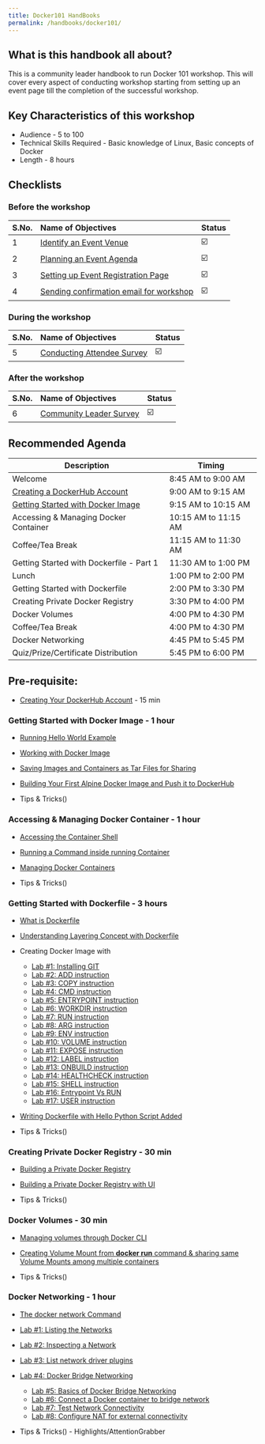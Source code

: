 ```yaml
---
title: Docker101 HandBooks
permalink: /handbooks/docker101/
---
```


## What is this handbook all about?

This is a community leader handbook to run Docker 101 workshop. This will cover every aspect of conducting workshop starting from setting up an event page till the completion of the successful workshop. 

## Key Characteristics of this workshop

- Audience - 5 to 100
- Technical Skills Required - Basic knowledge of Linux, Basic concepts of Docker
- Length - 8 hours


## Checklists 

### Before the workshop

S.No. | Name of Objectives | Status | 
:------------ | :-------------| :-------------|
1 | [Identify an Event Venue](/housekeeping/venue/README.md) |  ☑️ |
2 | [Planning an Event Agenda](/housekeeping/plan-an-event-agenda/README.md) |  ☑️ |
3 | [Setting up Event Registration Page](/housekeeping/event/README.md) | ☑️ |
4 | [Sending confirmation email for workshop](/housekeeping/email/README.md) |  ☑️ |

### During the workshop

S.No. | Name of Objectives | Status | 
:------------ | :-------------| :-------------|
5 | [Conducting Attendee Survey](/housekeeping/attendeesurvey/README.md) |  ☑️ |


### After the workshop

S.No. | Name of Objectives | Status | 
:------------ | :-------------| :-------------|
6 | [Community Leader Survey](/housekeeping/clsurvey/README.md)  |  ☑️ |



## Recommended Agenda


| Description | Timing |
| --- | --- |
| Welcome | 8:45 AM to 9:00 AM |
| [Creating a DockerHub Account](dockerhub/dockerhub.md) | 9:00 AM to 9:15 AM |
| [Getting Started with Docker Image](#getting-started-with-docker-image) | 9:15 AM to 10:15 AM |
| Accessing & Managing Docker Container | 10:15 AM to 11:15 AM |
| Coffee/Tea Break | 11:15 AM to 11:30 AM |
| Getting Started with Dockerfile - Part 1 | 11:30 AM to 1:00 PM|
| Lunch | 1:00 PM to 2:00 PM |
| Getting Started with Dockerfile| 2:00 PM to 3:30 PM |
| Creating Private Docker Registry | 3:30 PM to 4:00 PM|
| Docker Volumes | 4:00 PM to 4:30 PM |
| Coffee/Tea Break | 4:00 PM to 4:30 PM |
| Docker Networking | 4:45 PM to 5:45 PM |
| Quiz/Prize/Certificate Distribution | 5:45 PM to 6:00 PM |



## Pre-requisite:

- [Creating Your DockerHub Account](dockerhub/dockerhub.md) - 15 min

### Getting Started with Docker Image - 1 hour


- [Running Hello World Example](/helloworld/README.md)  
- [Working with Docker Image](/beginners/workingwithdockerimage/workingwithdockerimage.md) 
- [Saving Images and Containers as Tar Files for Sharing](/beginners/saving-images-as-tar/README.md)
- [Building Your First Alpine Docker Image and Push it to DockerHub](/building/building-your-first-alpine-container.md)

- Tips & Tricks()



###  Accessing & Managing Docker Container - 1 hour

- [Accessing the Container Shell](/beginners/accessing-the-container/README.md)<br>
- [Running a Command inside running Container](/beginners/running-command-inside-running-container/README.md)<br>
- [Managing Docker Containers](/beginners/managing-containers/README.md)<br>

- Tips & Tricks()


### Getting Started with Dockerfile - 3 hours

- [What is Dockerfile](/beginners/dockerfile/Writing-dockerfile.html#what-is-a-dockerfile)<br>
- [Understanding Layering Concept with Dockerfile](/beginners/dockerfile/Layering-Dockerfile.html)
- Creating Docker Image with
   - [Lab #1: Installing GIT](/beginners/dockerfile/lab1_dockerfile_git.html)<br>
   - [Lab #2: ADD instruction](/beginners/dockerfile/Lab-2-Create-an-image-with-ADD-instruction.html)<br>
   - [Lab #3: COPY instruction](/beginners/dockerfile/lab4_dockerfile_copy.html)<br>
   - [Lab #4: CMD instruction](/beginners/dockerfile/lab4_cmd.html)<br>
   - [Lab #5: ENTRYPOINT instruction](/beginners/dockerfile/Dockerfile-ENTRYPOINT.html)<br>
   - [Lab #6: WORKDIR instruction](/beginners/dockerfile/WORKDIR_instruction.html)<br>
   - [Lab #7: RUN instruction](/beginners/dockerfile/Lab-7-Create-an-image-with-EXPOSE-instruction.html)<br>
   - [Lab #8: ARG instruction](/beginners/dockerfile/arg.html)<br>
   - [Lab #9: ENV instruction](/beginners/dockerfile/Lab_%239:ENV_instruction.html)<br>
   - [Lab #10: VOLUME instruction](/beginners/dockerfile/Lab%2310:VOLUME_instruction.html)<br>
   - [Lab #11: EXPOSE instruction](/beginners/dockerfile/Lab%2311:EXPOSE_instruction.html)<br>
   - [Lab #12: LABEL instruction](https://dockerlabs.collabnix.com/beginners/dockerfile/Label_instruction.html)<br>
   - [Lab #13: ONBUILD instruction](https://dockerlabs.collabnix.com/beginners/dockerfile/onbuild.html)<br>
   - [Lab #14: HEALTHCHECK instruction](https://dockerlabs.collabnix.com/beginners/dockerfile/healthcheck.html)<br>
   - [Lab #15: SHELL instruction](https://dockerlabs.collabnix.com/beginners/dockerfile/Lab-14-Create-an-image-with-SHELL-instruction.html)<br>
   - [Lab #16: Entrypoint Vs RUN](https://dockerlabs.collabnix.com/beginners/dockerfile/entrypoint-vs-run.html)<br>
   - [Lab #17: USER instruction](https://dockerlabs.collabnix.com/beginners/dockerfile/user.html)
- [Writing Dockerfile with Hello Python Script Added](https://dockerlabs.collabnix.com/beginners/dockerfile/lab_dockerfile_python.html)<br>

- Tips & Tricks()

### Creating Private Docker Registry - 30 min

- [Building a Private Docker Registry](https://dockerlabs.collabnix.com/beginners/build-private-docker-registry.html)
- [Building a Private Docker Registry with UI](https://dockerlabs.collabnix.com/beginners/portus/)

- Tips & Tricks()

### Docker Volumes - 30 min

- [Managing volumes through Docker CLI](https://collabnix.github.io/dockerlabs/beginners/volume/managing-volumes-via-docker-cli.html)<br>
- [Creating Volume Mount from **docker run** command & sharing same Volume Mounts among multiple containers](https://collabnix.github.io/dockerlabs/beginners/volume/creating-volume-mount-from-dockercli.html)<br>

- Tips & Tricks()

### Docker Networking - 1 hour

 - [The docker network Command](http://dockerlabs.collabnix.com/beginners/using-docker-network.html)<br>
 - [Lab #1: Listing the Networks](http://dockerlabs.collabnix.com/networking/A1-network-basics.html#step-2-list-networks)
 - [Lab #2: Inspecting a Network](http://dockerlabs.collabnix.com/networking/A1-network-basics.html#step-3-inspect-a-network)
 - [Lab #3: List network driver plugins](http://dockerlabs.collabnix.com/networking/A1-network-basics.html#step-4-list-network-driver-plugins)
 - [Lab #4: Docker Bridge Networking](http://dockerlabs.collabnix.com/networking/A2-bridge-networking.html)
   - [Lab #5: Basics of Docker Bridge Networking](http://dockerlabs.collabnix.com/networking/A2-bridge-networking.html#step-1-the-default-bridge-network)
   - [Lab #6: Connect a Docker container to bridge network](http://dockerlabs.collabnix.com/networking/A2-bridge-networking.html#step-2-connect-a-container)
   - [Lab #7: Test Network Connectivity](http://dockerlabs.collabnix.com/networking/A2-bridge-networking.html#step-3-test-network-connectivity)
   - [Lab #8: Configure NAT for external connectivity](http://dockerlabs.collabnix.com/networking/A2-bridge-networking.html#step-4-configure-nat-for-external-connectivity)
 
 - Tips & Tricks() - Highlights/AttentionGrabber


